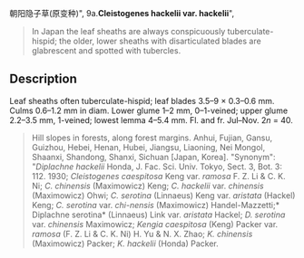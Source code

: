 朝阳隐子草(原变种)",
9a.**Cleistogenes hackelii var. hackelii**",

> In Japan the leaf sheaths are always conspicuously tuberculate-hispid; the older, lower sheaths with disarticulated blades are glabrescent and spotted with tubercles.

## Description
Leaf sheaths often tuberculate-hispid; leaf blades 3.5–9 × 0.3–0.6 mm. Culms 0.6–1.2 mm in diam. Lower glume 1–2 mm, 0–1-veined; upper glume 2.2–3.5 mm, 1-veined; lowest lemma 4–5.4 mm. Fl. and fr. Jul–Nov. 2*n* = 40.

> Hill slopes in forests, along forest margins. Anhui, Fujian, Gansu, Guizhou, Hebei, Henan, Hubei, Jiangsu, Liaoning, Nei Mongol, Shaanxi, Shandong, Shanxi, Sichuan [Japan, Korea].
  "Synonym": "*Diplachne hackelii* Honda, J. Fac. Sci. Univ. Tokyo, Sect. 3, Bot. 3: 112. 1930; *Cleistogenes caespitosa* Keng var. *ramosa* F. Z. Li &amp; C. K. Ni; *C. chinensis* (Maximowicz) Keng; *C. hackelii* var. *chinensis* (Maximowicz) Ohwi; *C. serotina* (Linnaeus) Keng var. *aristata* (Hackel) Keng; *C. serotina* var. *chi-nensis* (Maximowicz) Handel-Mazzetti;* Diplachne serotina* (Linnaeus) Link var. *aristata* Hackel; *D. serotina* var. *chinensis* Maximowicz; *Kengia caespitosa* (Keng) Packer var. *ramosa* (F. Z. Li &amp; C. K. Ni) H. Yu &amp; N. X. Zhao; *K. chinensis* (Maximowicz) Packer; *K. hackelii* (Honda) Packer.

